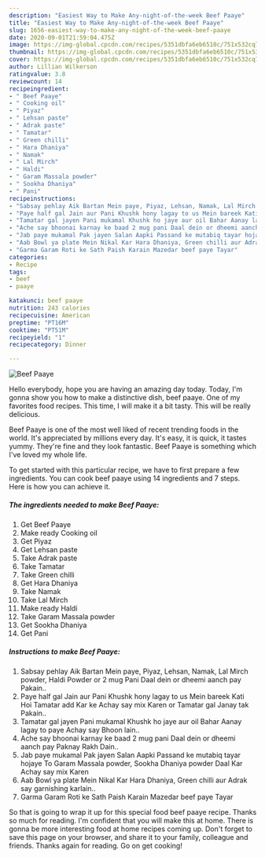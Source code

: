 ```yaml
---
description: "Easiest Way to Make Any-night-of-the-week Beef Paaye"
title: "Easiest Way to Make Any-night-of-the-week Beef Paaye"
slug: 1656-easiest-way-to-make-any-night-of-the-week-beef-paaye
date: 2020-09-01T21:59:04.475Z
image: https://img-global.cpcdn.com/recipes/5351dbfa6eb6510c/751x532cq70/beef-paaye-recipe-main-photo.jpg
thumbnail: https://img-global.cpcdn.com/recipes/5351dbfa6eb6510c/751x532cq70/beef-paaye-recipe-main-photo.jpg
cover: https://img-global.cpcdn.com/recipes/5351dbfa6eb6510c/751x532cq70/beef-paaye-recipe-main-photo.jpg
author: Lillian Wilkerson
ratingvalue: 3.8
reviewcount: 14
recipeingredient:
- " Beef Paaye"
- " Cooking oil"
- " Piyaz"
- " Lehsan paste"
- " Adrak paste"
- " Tamatar"
- " Green chilli"
- " Hara Dhaniya"
- " Namak"
- " Lal Mirch"
- " Haldi"
- " Garam Massala powder"
- " Sookha Dhaniya"
- " Pani"
recipeinstructions:
- "Sabsay pehlay Aik Bartan Mein paye, Piyaz, Lehsan, Namak, Lal Mirch powder, Haldi Powder or 2 mug Pani Daal dein or dheemi aanch pay Pakain.."
- "Paye half gal Jain aur Pani Khushk hony lagay to us Mein bareek Kati Hoi Tamatar add Kar ke Achay say mix Karen or Tamatar gal Janay tak Pakain.."
- "Tamatar gal jayen Pani mukamal Khushk ho jaye aur oil Bahar Aanay lagay to paye Achay say Bhoon lain.."
- "Ache say bhoonai karnay ke baad 2 mug pani Daal dein or dheemi aanch pay Paknay Rakh Dain.."
- "Jab paye mukamal Pak jayen Salan Aapki Passand ke mutabiq tayar hojaye To Garam Massala powder, Sookha Dhaniya powder Daal Kar Achay say mix Karen"
- "Aab Bowl ya plate Mein Nikal Kar Hara Dhaniya, Green chilli aur Adrak say garnishing karlain.."
- "Garma Garam Roti ke Sath Paish Karain Mazedar beef paye Tayar"
categories:
- Recipe
tags:
- beef
- paaye

katakunci: beef paaye 
nutrition: 243 calories
recipecuisine: American
preptime: "PT16M"
cooktime: "PT51M"
recipeyield: "1"
recipecategory: Dinner

---
```



![Beef Paaye](https://img-global.cpcdn.com/recipes/5351dbfa6eb6510c/751x532cq70/beef-paaye-recipe-main-photo.jpg)

Hello everybody, hope you are having an amazing day today. Today, I'm gonna show you how to make a distinctive dish, beef paaye. One of my favorites food recipes. This time, I will make it a bit tasty. This will be really delicious.

Beef Paaye is one of the most well liked of recent trending foods in the world. It's appreciated by millions every day. It's easy, it is quick, it tastes yummy. They're fine and they look fantastic. Beef Paaye is something which I've loved my whole life.




To get started with this particular recipe, we have to first prepare a few ingredients. You can cook beef paaye using 14 ingredients and 7 steps. Here is how you can achieve it.

<!--inarticleads1-->

##### The ingredients needed to make Beef Paaye:

1. Get  Beef Paaye
1. Make ready  Cooking oil
1. Get  Piyaz
1. Get  Lehsan paste
1. Take  Adrak paste
1. Take  Tamatar
1. Take  Green chilli
1. Get  Hara Dhaniya
1. Take  Namak
1. Take  Lal Mirch
1. Make ready  Haldi
1. Take  Garam Massala powder
1. Get  Sookha Dhaniya
1. Get  Pani




<!--inarticleads2-->

##### Instructions to make Beef Paaye:

1. Sabsay pehlay Aik Bartan Mein paye, Piyaz, Lehsan, Namak, Lal Mirch powder, Haldi Powder or 2 mug Pani Daal dein or dheemi aanch pay Pakain..
1. Paye half gal Jain aur Pani Khushk hony lagay to us Mein bareek Kati Hoi Tamatar add Kar ke Achay say mix Karen or Tamatar gal Janay tak Pakain..
1. Tamatar gal jayen Pani mukamal Khushk ho jaye aur oil Bahar Aanay lagay to paye Achay say Bhoon lain..
1. Ache say bhoonai karnay ke baad 2 mug pani Daal dein or dheemi aanch pay Paknay Rakh Dain..
1. Jab paye mukamal Pak jayen Salan Aapki Passand ke mutabiq tayar hojaye To Garam Massala powder, Sookha Dhaniya powder Daal Kar Achay say mix Karen
1. Aab Bowl ya plate Mein Nikal Kar Hara Dhaniya, Green chilli aur Adrak say garnishing karlain..
1. Garma Garam Roti ke Sath Paish Karain Mazedar beef paye Tayar




So that is going to wrap it up for this special food beef paaye recipe. Thanks so much for reading. I'm confident that you will make this at home. There is gonna be more interesting food at home recipes coming up. Don't forget to save this page on your browser, and share it to your family, colleague and friends. Thanks again for reading. Go on get cooking!
